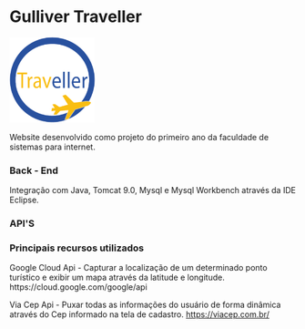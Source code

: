# Gulliver Traveller 



<img src="WebContent/imagens/traveller-logo.png" style="width:150px;" height="150px;" >

<p>Website desenvolvido como projeto do primeiro ano da faculdade de sistemas para internet.</p>

<h3> Back - End </h3>

<p>Integração com Java, Tomcat 9.0, Mysql e Mysql Workbench através da IDE Eclipse.</p>
  
  
  
  
<h3> API'S </>
<h3> Principais recursos utilizados </h3>
Google Cloud Api - Capturar a localização de um determinado ponto turístico e exibir um mapa através da latitude e longitude.
https://cloud.google.com/google/api

Via Cep Api - Puxar todas as informações do usuário de forma dinâmica através do Cep informado na tela de cadastro.
https://viacep.com.br/
